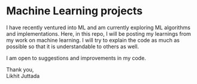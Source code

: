 # Machine Learning projects
I have recently ventured into ML and am currently exploring ML algorithms and implementations.
Here, in this repo, I will be posting my learnings from my work on machine learning. I will try to explain the code as much as possible so that it is understandable to others as well.

I am open to suggestions and improvements in my code.

Thank you,      
Likhit Juttada
